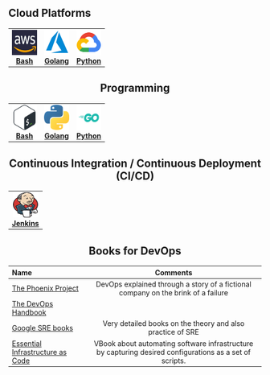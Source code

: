 ## Cloud Platforms
<center>
<table>
  <tr>
    <td align="center"><a href="resources/aws.md"><img src="images/aws.png" width="50px;" height="50px;" alt="AWS"/><br /><b>Bash</b></a></td>
    <td align="center"><a href="resources/azure.md"><img src="images/azure.png" width="50px;" height="50px;" alt="Azure"/><br /><b>Golang</b></a></td>
    <td align="center"><a href="resources/gcp.md"><img src="images/gcp.png" width="50px;" height="50px;" alt="GCP"/><br /><b>Python</b></a></td>  </tr>
  </tr>
</table>

## Programming
<center>
<table>
  <tr>
    <td align="center"><a href="resources/bash.md"><img src="images/bash.png" width="50px;" height="50px;" alt="Bash"/><br /><b>Bash</b></a></td>
    <td align="center"><a href="resources/golang.md"><img src="images/python.png" width="50px;" height="50px;" alt="Golang"/><br /><b>Golang</b></a></td>
    <td align="center"><a href="resources/python.md"><img src="images/go.png" width="50px;" height="50px;" alt="Python"/><br /><b>Python</b></a></td>  </tr>
  </tr>
</table>
</center>

##  Continuous Integration / Continuous Deployment (CI/CD)
<center>
<table>
  <tr>
    <td align="center"><a href="resources/jenkins.md"><img src="images/jenkins.png" width="50px;" height="50px;" alt="Jenkins"/><br /><b>Jenkins</b></a></td>  </tr>
  </tr>
</table>
</center>

## Books for DevOps
Name | Comments
:------|:------:
[The Phoenix Project](https://www.amazon.com/Phoenix-Project-DevOps-Helping-Business/dp/1942788290) | DevOps explained through a story of a fictional company on the brink of a failure
[The DevOps Handbook](https://www.amazon.com/dp/1942788002) |
[Google SRE books](https://landing.google.com/sre/books) | Very detailed books on the theory and also practice of SRE
[Essential Infrastructure as Code](https://www.manning.com/books/essential-infrastructure-as-code) | VBook about automating software infrastructure by capturing desired configurations as a set of scripts.

